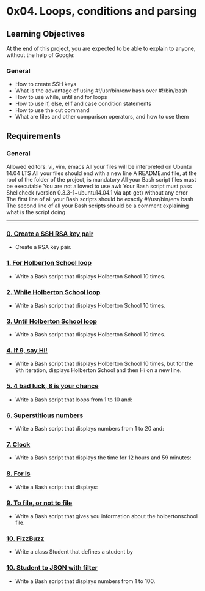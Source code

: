 # 0x04. Loops, conditions and parsing

## Learning Objectives
At the end of this project, you are expected to be able to explain to anyone, without the help of Google:

### General
* How to create SSH keys
* What is the advantage of using #!/usr/bin/env bash over #!/bin/bash
* How to use while, until and for loops
* How to use if, else, elif and case condition statements
* How to use the cut command
* What are files and other comparison operators, and how to use them

## Requirements
### General
Allowed editors: vi, vim, emacs
All your files will be interpreted on Ubuntu 14.04 LTS
All your files should end with a new line
A README.md file, at the root of the folder of the project, is mandatory
All your Bash script files must be executable
You are not allowed to use awk
Your Bash script must pass Shellcheck (version 0.3.3-1~ubuntu14.04.1 via apt-get) without any error
The first line of all your Bash scripts should be exactly #!/usr/bin/env bash
The second line of all your Bash scripts should be a comment explaining what is the script doing

---
### [0. Create a SSH RSA key pair](./0-RSA_public_key.pub)
* Create a RSA key pair.

### [1. For Holberton School loop](./1-for_holberton_school)
* Write a Bash script that displays Holberton School 10 times.

### [2. While Holberton School loop](./2-while_holberton_school)
* Write a Bash script that displays Holberton School 10 times.

### [3. Until Holberton School loop](./3-until_holberton_school)
* Write a Bash script that displays Holberton School 10 times.

### [4. If 9, say Hi!](./4-if_9_say_hi)
* Write a Bash script that displays Holberton School 10 times, but for the 9th iteration, displays Holberton School and then Hi on a new line.

### [5. 4 bad luck, 8 is your chance](./5-4_bad_luck_8_is_your_chance)
* Write a Bash script that loops from 1 to 10 and:

### [6. Superstitious numbers](./6-superstitious_numbers)
* Write a Bash script that displays numbers from 1 to 20 and:

### [7. Clock](./7-clock)
* Write a Bash script that displays the time for 12 hours and 59 minutes:

### [8. For ls](./8-for_ls)
* Write a Bash script that displays:

### [9. To file, or not to file](./9-to_file_or_not_to_filey)
* Write a Bash script that gives you information about the holbertonschool file.

### [10. FizzBuzz](./10-fizzbuzz)
* Write a class Student that defines a student by

### [10. Student to JSON with filter](./10-student.py)
* Write a Bash script that displays numbers from 1 to 100.